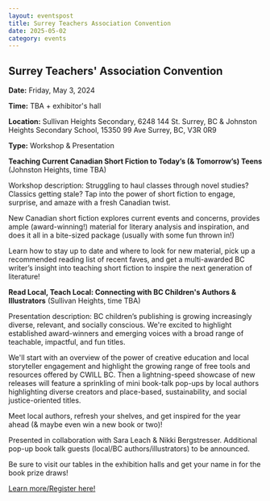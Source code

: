 ```yaml
---
layout: eventspost
title: Surrey Teachers Association Convention
date: 2025-05-02
category: events
---
```


## Surrey Teachers' Association Convention

**Date:** Friday, May 3, 2024

**Time:** TBA + exhibitor's hall

**Location:** Sullivan Heights Secondary, 6248 144 St. Surrey, BC & Johnston Heights Secondary School, 15350 99 Ave Surrey, BC, V3R 0R9

**Type:** Workshop & Presentation

**Teaching Current Canadian Short Fiction to Today’s (& Tomorrow’s) Teens** (Johnston Heights, time TBA)

Workshop description: Struggling to haul classes through novel studies? Classics getting stale? Tap into the power of short fiction to engage, surprise, and amaze with a fresh Canadian twist.

New Canadian short fiction explores current events and concerns, provides ample (award-winning!) material for literary analysis and inspiration, and does it all in a bite-sized package (usually with some fun thrown in!) 

Learn how to stay up to date and where to look for new material, pick up a recommended reading list of recent faves, and get a multi-awarded BC writer’s insight into teaching short fiction to inspire the next generation of literature!


**Read Local, Teach Local: Connecting with BC Children's Authors & Illustrators** (Sullivan Heights, time TBA)

Presentation description: BC children’s publishing is growing increasingly diverse, relevant, and socially conscious. We're excited to highlight established award-winners and emerging voices with a broad range of teachable, impactful, and fun titles.

We'll start with an overview of the power of creative education and local storyteller engagement and highlight the growing range of free tools and resources offered by CWILL BC. Then a lightning-speed showcase of new releases will feature a sprinkling of mini book-talk pop-ups by local authors highlighting diverse creators and place-based, sustainability, and social justice-oriented titles.

Meet local authors, refresh your shelves, and get inspired for the year ahead (& maybe even win a new book or two)!

Presented in collaboration with Sara Leach & Nikki Bergstresser. Additional pop-up book talk guests (local/BC authors/illustrators) to be announced.

Be sure to visit our tables in the exhibition halls and get your name in for the book prize draws! 

[Learn more/Register here!](https://www.staconvention.ca/)

